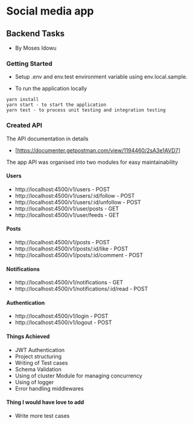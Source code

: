 # Social media app

## Backend Tasks
- By Moses Idowu
### Getting Started
- Setup .env and env.test environment variable using env.local.sample.

- To run the application locally

```
yarn install
yarn start - to start the application
yarn test - to process unit testing and integration testing
```


### Created API
The API documentation in details
- [https://documenter.getpostman.com/view/1194460/2sA3e1AVD7]
  
The app API was organised into two modules for easy maintainability
#### Users
- http://localhost:4500/v1/users - POST
- http://localhost:4500/v1/users/:id/follow - POST
- http://localhost:4500/v1/users/:id/unfollow - POST
- http://localhost:4500/v1/user/posts - GET
- http://localhost:4500/v1/user/feeds - GET


#### Posts
- http://localhost:4500/v1/posts - POST
- http://localhost:4500/v1/posts/:id/like - POST
- http://localhost:4500/v1/posts/:id/comment - POST


#### Notifications
- http://localhost:4500/v1/notifications - GET
- http://localhost:4500/v1/notifications/:id/read - POST

  
#### Authentication
- http://localhost:4500/v1/login - POST
- http://localhost:4500/v1/logout - POST

#### Things Achieved
- JWT Authentication
- Project structuring
- Writing of Test cases
- Schema Validation
- Using of cluster Module for managing concurrency
- Using of logger
- Error handling middlewares

#### Thing I would have love to add
- Write more test cases
